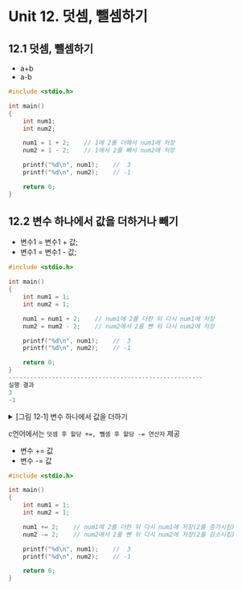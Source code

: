 # Unit 12. 덧셈, 뺄셈하기

## 12.1 덧셈, 뺄셈하기
- a+b
- a-b
```c
#include <stdio.h>

int main()
{
    int num1;
    int num2;

    num1 = 1 + 2;    // 1에 2를 더해서 num1에 저장
    num2 = 1 - 2;    // 1에서 2를 빼서 num2에 저장

    printf("%d\n", num1);    //  3
    printf("%d\n", num2);    // -1

    return 0;
}
```
## 12.2 변수 하나에서 값을 더하거나 빼기
- 변수1 = 변수1 + 값;
- 변수1 = 변수1 - 값;
```c
#include <stdio.h>

int main()
{
    int num1 = 1;
    int num2 = 1;

    num1 = num1 + 2;    // num1에 2를 더한 뒤 다시 num1에 저장
    num2 = num2 - 2;    // num2에서 2를 뺀 뒤 다시 num2에 저장

    printf("%d\n", num1);    //  3
    printf("%d\n", num2);    // -1

    return 0;
}
------------------------------------------------------
실행 결과
3
-1
```

<details>
<summary>[그림 12‑1] 변수 하나에서 값을 더하기
</summary>
<div markdown="1">       

😎
![](https://dojang.io/pluginfile.php/138/mod_page/content/21/unit12-1.png)
</div>
</details>

c언어에서는 ```덧셈 후 할당 +=, 뺄셈 후 할당 -= 연산자``` 제공
- 변수 += 값
- 변수 -= 값
```c
#include <stdio.h>

int main()
{
    int num1 = 1;
    int num2 = 1;

    num1 += 2;    // num1에 2를 더한 뒤 다시 num1에 저장(2를 증가시킴)
    num2 -= 2;    // num2에서 2를 뺀 뒤 다시 num2에 저장(2를 감소시킴)

    printf("%d\n", num1);    //  3
    printf("%d\n", num2);    // -1

    return 0;
}
```


